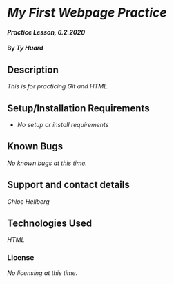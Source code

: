 # _My First Webpage Practice_

#### _Practice Lesson, 6.2.2020_

#### By _**Ty Huard**_

## Description

_This is for practicing Git and HTML._

## Setup/Installation Requirements

* _No setup or install requirements_


## Known Bugs

_No known bugs at this time._

## Support and contact details

_Chloe Hellberg_

## Technologies Used

_HTML_

### License

*No licensing at this time.*

